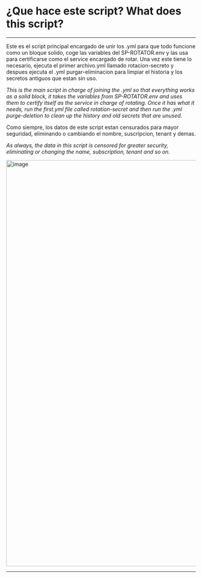 # ¿Que hace este script? **What does this script?**
----------------------------------------------------------------



Este es el script principal encargado de unir los .yml para que todo funcione como un bloque solido, coge las variables del SP-ROTATOR.env y las usa para certificarse como el service encargado de rotar. Una vez este tiene lo necesario, ejecuta el primer archivo.yml llamado rotacion-secreto y despues ejecuta el .yml purgar-eliminacion para limpiar el historia y los secretos antiguos que estan sin uso.

*This is the main script in charge of joining the .yml so that everything works as a solid block, it takes the variables from SP-ROTATOR.env and uses them to certify itself as the service in charge of rotating. Once it has what it needs, run the first.yml file called rotation-secret and then run the .yml purge-deletion to clean up the history and old secrets that are unused.*

Como siempre, los datos de este script estan censurados para mayor seguridad, eliminando o cambiando el nombre, suscripcion, tenant y demas.

*As always, the data in this script is censored for greater security, eliminating or changing the name, subscription, tenant and so on.*

<img width="570" height="1078" alt="image" src="https://github.com/user-attachments/assets/21f66cc3-9ce7-4bec-b1a3-b01e8ba4c084" />

-----------------------------------------------------------------------
